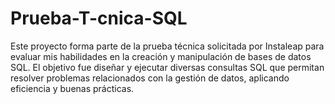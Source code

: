 # Prueba-T-cnica-SQL
Este proyecto forma parte de la prueba técnica solicitada por Instaleap para evaluar mis habilidades en la creación y manipulación de bases de datos SQL. El objetivo fue diseñar y ejecutar diversas consultas SQL que permitan resolver problemas relacionados con la gestión de datos, aplicando eficiencia y buenas prácticas.
